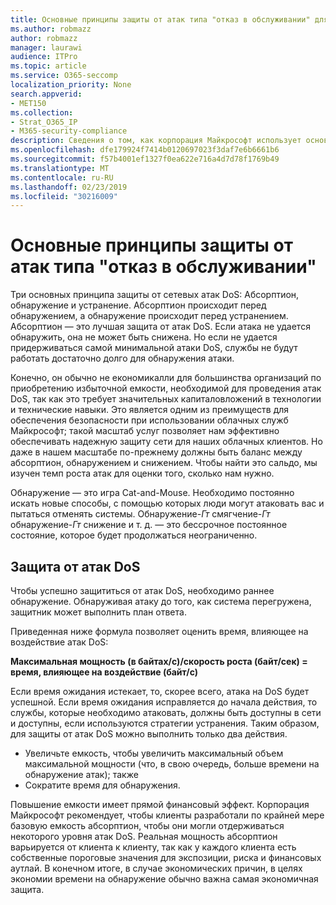 ```yaml
---
title: Основные принципы защиты от атак типа "отказ в обслуживании" для Office 365
ms.author: robmazz
author: robmazz
manager: laurawi
audience: ITPro
ms.topic: article
ms.service: O365-seccomp
localization_priority: None
search.appverid:
- MET150
ms.collection:
- Strat_O365_IP
- M365-security-compliance
description: Сведения о том, как корпорация Майкрософт использует основные принципы абсорптион, обнаружения и смягчения защиты от атак типа "отказ в обслуживании" (DoS).
ms.openlocfilehash: dfe179924f7414b0120697023f3daf7e6b6661b6
ms.sourcegitcommit: f57b4001ef1327f0ea622e716a4d7d78f1769b49
ms.translationtype: MT
ms.contentlocale: ru-RU
ms.lasthandoff: 02/23/2019
ms.locfileid: "30216009"
---
```

# <a name="core-principles-of-defense-against-denial-of-service-attacks"></a>Основные принципы защиты от атак типа "отказ в обслуживании"

Три основных принципа защиты от сетевых атак DoS: Абсорптион, обнаружение и устранение. Абсорптион происходит перед обнаружением, а обнаружение происходит перед устранением. Абсорптион — это лучшая защита от атак DoS. Если атака не удается обнаружить, она не может быть снижена. Но если не удается придерживаться самой минимальной атаки DoS, службы не будут работать достаточно долго для обнаружения атаки.

Конечно, он обычно не економикалли для большинства организаций по приобретению избыточной емкости, необходимой для проведения атак DoS, так как это требует значительных капиталовложений в технологии и технические навыки. Это является одним из преимуществ для обеспечения безопасности при использовании облачных служб Майкрософт; такой масштаб услуг позволяет нам эффективно обеспечивать надежную защиту сети для наших облачных клиентов. Но даже в нашем масштабе по-прежнему должны быть баланс между абсорптион, обнаружением и снижением. Чтобы найти это сальдо, мы изучен темп роста атак для оценки того, сколько нам нужно.

Обнаружение — это игра Cat-and-Mouse. Необходимо постоянно искать новые способы, с помощью которых люди могут атаковать вас и пытаться отменять системы. Обнаружение-_Гт_ смягчение-_Гт_ обнаружение-_Гт_ снижение и т. д. — это бессрочное постоянное состояние, которое будет продолжаться неограниченно.

## <a name="defending-against-dos-attacks"></a>Защита от атак DoS

Чтобы успешно защититься от атак DoS, необходимо раннее обнаружение. Обнаруживая атаку до того, как система перегружена, защитник может выполнить план ответа.

Приведенная ниже формула позволяет оценить время, влияющее на воздействие атак DoS:

   **Максимальная мощность (в байтах/с)/скорость роста (байт/сек) = время, влияющее на воздействие (байт/с)**

Если время ожидания истекает, то, скорее всего, атака на DoS будет успешной. Если время ожидания исправляется до начала действия, то службы, которые необходимо атаковать, должны быть доступны в сети и доступны, если используются стратегии устранения. Таким образом, для защиты от атак DoS можно выполнить только два действия.
- Увеличьте емкость, чтобы увеличить максимальный объем максимальной мощности (что, в свою очередь, больше времени на обнаружение атак); также
- Сократите время для обнаружения.

Повышение емкости имеет прямой финансовый эффект. Корпорация Майкрософт рекомендует, чтобы клиенты разработали по крайней мере базовую емкость абсорптион, чтобы они могли отдерживаться некоторого уровня атак DoS. Реальная мощность абсорптион варьируется от клиента к клиенту, так как у каждого клиента есть собственные пороговые значения для экспозиции, риска и финансовых аутлай. В конечном итоге, в случае экономических причин, в целях экономии времени на обнаружение обычно важна самая экономичная защита.
